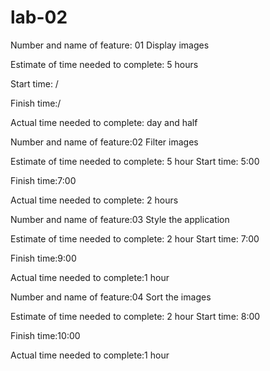 # lab-02

Number and name of feature: 01 Display images

Estimate of time needed to complete: 5 hours

Start time: /

Finish time:/

Actual time needed to complete: day and half



Number and name of feature:02 Filter images

Estimate of time needed to complete: 5 hour
Start time: 5:00

Finish time:7:00

Actual time needed to complete: 2 hours


Number and name of feature:03 Style the application

Estimate of time needed to complete: 2 hour
Start time: 7:00

Finish time:9:00

Actual time needed to complete:1 hour





Number and name of feature:04 Sort the images

Estimate of time needed to complete: 2 hour
Start time: 8:00

Finish time:10:00

Actual time needed to complete:1 hour

